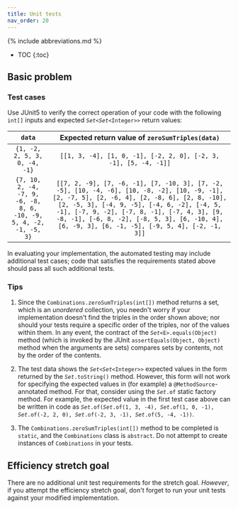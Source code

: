 ```yaml
---
title: Unit tests
nav_order: 20
---
```


{% include abbreviations.md %}

* TOC
{:toc}

## Basic problem

### Test cases

Use JUnit5 to verify the correct operation of your code with the following `int[]` inputs and expected *`Set`*`<`*`Set`*`<Integer>>` return values: 

| `data` | Expected return value of `zeroSumTriples(data)` |
|:------:|:-----------------------------------------------:|
| `{1, -2, 2, 5, 3, 0, -4, -1}` | `[[1, 3, -4], [1, 0, -1], [-2, 2, 0], [-2, 3, -1], [5, -4, -1]]` |
| `{7, 10, 2, -4, -7, 9, -6, -8, 8, 6, -10, -9, 5, 4, -2, -1, -5, 3}` | `[[7, 2, -9], [7, -6, -1], [7, -10, 3], [7, -2, -5], [10, -4, -6], [10, -8, -2], [10, -9, -1], [2, -7, 5], [2, -6, 4], [2, -8, 6], [2, 8, -10], [2, -5, 3], [-4, 9, -5], [-4, 6, -2], [-4, 5, -1], [-7, 9, -2], [-7, 8, -1], [-7, 4, 3], [9, -8, -1], [-6, 8, -2], [-8, 5, 3], [6, -10, 4], [6, -9, 3], [6, -1, -5], [-9, 5, 4], [-2, -1, 3]]` |

In evaluating your implementation, the automated testing may include additional test cases; code that satisfies the requirements stated above should pass all such additional tests.

### Tips

1. Since the `Combinations.zeroSumTriples(int[])` method returns a set, which is an _unordered_ collection, you needn't worry if your implementation doesn't find the triples in the order shown above; nor should your tests require a specific order of the triples, nor of the values within them. In any event, the contract of the *`Set`*`<E>.equals(Object)` method (which is invoked by the JUnit `assertEquals(Object, Object)` method when the arguments are sets) compares sets by contents, not by the order of the contents.

2. The test data shows the *`Set`*`<`*`Set`*`<Integer>>` expected values in the form returned by the *`Set`*`.toString()` method. However, this form will not work for specifying the expected values in (for example) a `@MethodSource`-annotated method. For that, consider using the *`Set`*`.of` static factory method. For example, the expected value in the first test case above can be written in code as *`Set`*`.of(`*`Set`*`.of(1, 3, -4), `*`Set`*`.of(1, 0, -1), `*`Set`*`.of(-2, 2, 0), `*`Set`*`.of(-2, 3, -1), `*`Set`*`.of(5, -4, -1))`.

3. The `Combinations.zeroSumTriples(int[])` method to be completed is `static`, and the `Combinations` class is `abstract`. Do not attempt to create instances of `Combinations` in your tests.

## Efficiency stretch goal

There are no additional unit test requirements for the stretch goal. _However_, if you attempt the efficiency stretch goal, don't forget to run your unit tests against your modified implementation.
